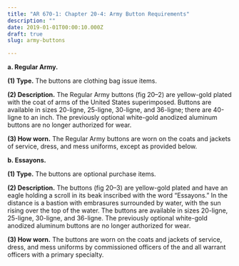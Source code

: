 ```yaml
---
title: "AR 670-1: Chapter 20-4: Army Button Requirements"
description: ""
date: 2019-01-01T00:00:10.000Z
draft: true
slug: army-buttons

---
```


<strong>a. Regular Army.</strong>

<strong>(1) Type.</strong> The buttons are clothing bag issue items.

<strong>(2) Description.</strong> The Regular Army buttons (fig 20–2) are yellow-gold plated with the coat of arms of the United States superimposed. Buttons are available in sizes 20-ligne, 25-ligne, 30-ligne, and 36-ligne; there are 40-ligne to an inch. The previously optional white-gold anodized aluminum buttons are no longer authorized for wear.

<strong>(3) How worn.</strong> The Regular Army buttons are worn on the coats and jackets of service, dress, and mess uniforms, except as provided below.

<strong>b. Essayons.</strong>

<strong>(1) Type.</strong> The buttons are optional purchase items.

<strong>(2) Description.</strong> The buttons (fig 20–3) are yellow-gold plated and have an eagle holding a scroll in its beak inscribed with the word “Essayons.” In the distance is a bastion with embrasures surrounded by water, with the sun rising over the top of the water. The buttons are available in sizes 20-ligne, 25-ligne, 30-ligne, and 36-ligne. The previously optional white-gold anodized aluminum buttons are no longer authorized for wear.

<strong>(3) How worn.</strong> The buttons are worn on the coats and jackets of service, dress, and mess uniforms by commissioned officers of the and all warrant officers with a primary specialty.
